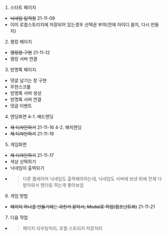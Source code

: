 <!-- 해야할 것들 -->
1. 스타트 페이지
- ~~닉네임 입력창~~ 21-11-09
- 이미 로컬스토리지에 저장되어 있는경우 선택권 부여(전에 아이디 쓸지, 다시 만들지)
  
2. 랭킹 페이지
- ~~랭킹창 구현~~ 21-11-12
- 랭킹 서버 연결
  
3. 방명록 페이지
- 댓글 남기는 창 구현
- 무한스크롤
- 방명록 서버 생성
- 방명록 서버 연결
- 댓글 이벤트

4. 엔딩화면
4-1. 배드엔딩
- ~~재 디자인하기~~ 21-11-16
4-2. 해피엔딩
- ~~재 디자인하기~~ 21-11-16
  
5. 게임화면
- ~~재 디자인하기~~ 21-11-17
- 색상 선택하기
- 닉네임이 출력되기
- > 다른 플레이어 닉네임도 출력해야하는데, 닉네임도 서버에 보낸 뒤에 전체 다 받아와서 랜더링 하는게 좋아보임

6. 게임 방법
- ~~페이지 하나를 만들기에는 과한거 같아서, Modal로 작업(컴포넌트화)~~ 21-11-21

7. 다음 작업
- > 페이지 라우팅처리, 로컬 스토리지 저장처리